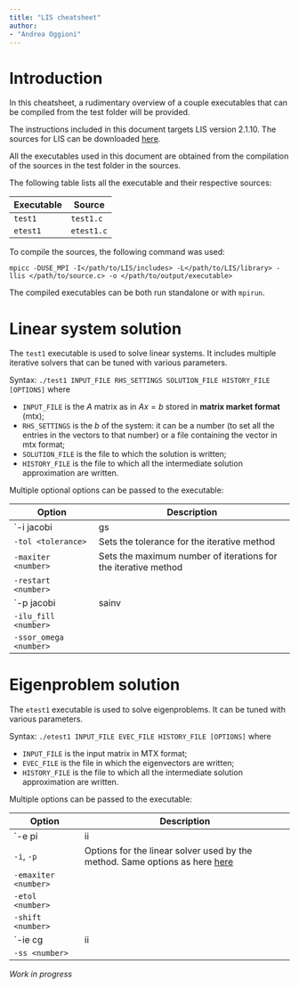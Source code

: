 ```yaml
---
title: "LIS cheatsheet"
author: 
- "Andrea Oggioni"
---
```


# Introduction

In this cheatsheet, a rudimentary overview of a couple executables that can be compiled from the test folder will be provided.

The instructions included in this document targets LIS version 2.1.10. The sources for LIS can be downloaded [here](https://www.ssisc.org/lis/dl/).

All the executables used in this document are obtained from the compilation of the sources in the test folder in the sources.

The following table lists all the executable and their respective sources:

| Executable | Source     |
| ---------- | ---------- |
| `test1`    | `test1.c`  |
| `etest1`   | `etest1.c` |

To compile the sources, the following command was used:

    mpicc -DUSE_MPI -I</path/to/LIS/includes> -L</path/to/LIS/library> -llis </path/to/source.c> -o </path/to/output/executable>

The compiled executables can be both run standalone or with `mpirun`.

# Linear system solution

The `test1` executable is used to solve linear systems. It includes multiple iterative solvers that can be tuned with various parameters.

Syntax: `./test1 INPUT_FILE RHS_SETTINGS SOLUTION_FILE HISTORY_FILE [OPTIONS]` where

- `INPUT_FILE` is the $A$ matrix as in $Ax = b$ stored in **matrix market format** (mtx);
- `RHS_SETTINGS` is the $b$ of the system: it can be a number (to set all the entries in the vectors to that number) or a file containing the vector in mtx format;
- `SOLUTION_FILE` is the file to which the solution is written;
- `HISTORY_FILE` is the file to which all the intermediate solution approximation are written.

Multiple optional options can be passed to the executable:

| Option                                | Description                                                    |
| ------------------------------------- | -------------------------------------------------------------- |
| `-i jacobi|gs|cg|bicgstab|gmres|bicg` | Selects the method used to solve the system                    |
| `-tol <tolerance>`                    | Sets the tolerance for the iterative method                    |
| `-maxiter <number>`                   | Sets the maximum number of iterations for the iterative method |
| `-restart <number>`                   |                                                                |
| `-p jacobi|sainv|ilu|ssor|ilut`       | Selects a preconditioner                                       |
| `-ilu_fill <number>`                  |                                                                |
| `-ssor_omega <number>`                |                                                                |

# Eigenproblem solution

The `etest1` executable is used to solve eigenproblems. It can be tuned with various parameters.

Syntax: `./etest1 INPUT_FILE EVEC_FILE HISTORY_FILE [OPTIONS]` where

- `INPUT_FILE` is the input matrix in MTX format;
- `EVEC_FILE` is the file in which the eigenvectors are written;
- `HISTORY_FILE` is the file to which all the intermediate solution approximation are written.

Multiple options can be passed to the executable:

| Option                     | Description                                                                                            |
| -------------------------- | ------------------------------------------------------------------------------------------------------ |
| `-e pi|ii|cr|rqi|si|li|ai` | Selects the eigensolver                                                                                |
| `-i`, `-p`                 | Options for the linear solver used by the method. Same options as here [here](#linear-system-solution) |
| `-emaxiter <number>`       |                                                                                                        |
| `-etol <number>`           |                                                                                                        |
| `-shift <number>`          |                                                                                                        |
| `-ie cg|ii|rqi`            |                                                                                                        |
| `-ss <number>`             |                                                                                                        |

_Work in progress_